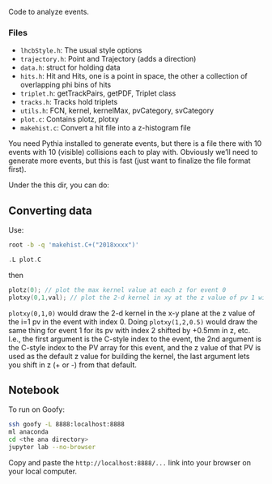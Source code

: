 Code to analyze events.

### Files
* `lhcbStyle.h`: The usual style options
* `trajectory.h`: Point and Trajectory (adds a direction)
* `data.h`: struct for holding data
* `hits.h`: Hit and Hits, one is a point in space, the other a collection of overlapping phi bins of hits
* `triplet.h`: getTrackPairs, getPDF, Triplet class
* `tracks.h`: Tracks hold triplets
* `utils.h`: FCN, kernel, kernelMax, pvCategory, svCategory
* `plot.c`: Contains plotz, plotxy
* `makehist.c`: Convert a hit file into a z-histogram file

You need Pythia installed to generate events, but there is a file there with 10 events with 10 (visible) collisions each to play with. Obviously we’ll need to generate more events, but this is fast (just want to finalize the file format first).

Under the this dir, you can do:

## Converting data

Use:

```bash
root -b -q 'makehist.C+("2018xxxx")'
```


```cpp
.L plot.C
```

then

```cpp
plotz(0); // plot the max kernel value at each z for event 0
plotxy(0,1,val); // plot the 2-d kernel in xy at the z value of pv 1 with shift of val
```

`plotxy(0,1,0)` would draw the 2-d kernel in the x-y plane at the z value of the i=1 pv in the event with index 0.  Doing `plotxy(1,2,0.5)` would draw the same thing for event 1 for its pv with index 2 shifted by +0.5mm in z, etc. I.e., the first argument is the C-style index to the event, the 2nd argument is the C-style index to the PV array for this event, and the z value of that PV is used as the default z value for building the kernel, the last argument lets you shift in z (+ or -) from that default.


## Notebook

To run on Goofy:

```bash
ssh goofy -L 8888:localhost:8888
ml anaconda
cd <the ana directory>
jupyter lab --no-browser
```

Copy and paste the `http://localhost:8888/...` link into your browser on your local computer.

